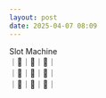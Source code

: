 ```yaml
---
layout: post
date: 2025-04-07 08:09
---
```


Slot Machine<br />
｜🍇｜🍒｜🍇｜<br />
｜🍒｜🤡｜🤡｜<br />
｜🏴｜💎｜🔔｜<br />

